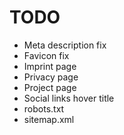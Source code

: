# TODO
- Meta description fix
- Favicon fix
- Imprint page
- Privacy page
- Project page
- Social links hover title
- robots.txt
- sitemap.xml
